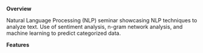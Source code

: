 **Overview**

Natural Language Processing (NLP) seminar showcasing NLP techniques to analyze text. Use of sentiment analysis, n-gram network analysis, and machine learning to predict categorized data.

**Features** 

